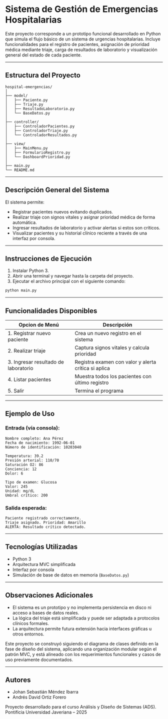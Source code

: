 # Sistema de Gestión de Emergencias Hospitalarias

Este proyecto corresponde a un prototipo funcional desarrollado en Python que simula el flujo básico de un sistema de urgencias hospitalarias. Incluye funcionalidades para el registro de pacientes, asignación de prioridad médica mediante triaje, carga de resultados de laboratorio y visualización general del estado de cada paciente.

---

## Estructura del Proyecto

```
hospital-emergencias/
│
├── model/
│   ├── Paciente.py
│   ├── Triaje.py
│   ├── ResultadoLaboratorio.py
│   └── BaseDatos.py
│
├── controller/
│   ├── ControladorPacientes.py
│   ├── ControladorTriaje.py
│   └── ControladorResultados.py
│
├── view/
│   ├── MainMenu.py
│   ├── FormularioRegistro.py
│   └── DashboardPrioridad.py
│
├── main.py
└── README.md
```

---

## Descripción General del Sistema

El sistema permite:

- Registrar pacientes nuevos evitando duplicados.
- Realizar triaje con signos vitales y asignar prioridad médica de forma automática.
- Ingresar resultados de laboratorio y activar alertas si estos son críticos.
- Visualizar pacientes y su historial clínico reciente a través de una interfaz por consola.

---

## Instrucciones de Ejecución

1. Instalar Python 3.
2. Abrir una terminal y navegar hasta la carpeta del proyecto.
3. Ejecutar el archivo principal con el siguiente comando:

```bash
python main.py
```

---

## Funcionalidades Disponibles

| Opcion de Menú | Descripción |
|----------------|-------------|
| 1. Registrar nuevo paciente | Crea un nuevo registro en el sistema |
| 2. Realizar triaje | Captura signos vitales y calcula prioridad |
| 3. Ingresar resultado de laboratorio | Registra examen con valor y alerta crítica si aplica |
| 4. Listar pacientes | Muestra todos los pacientes con último registro |
| 5. Salir | Termina el programa |

---

## Ejemplo de Uso

### Entrada (vía consola):

```
Nombre completo: Ana Pérez
Fecha de nacimiento: 1992-06-01
Número de identificación: 10203040
```

```
Temperatura: 39.2
Presión arterial: 110/70
Saturación O2: 86
Conciencia: 12
Dolor: 6
```

```
Tipo de examen: Glucosa
Valor: 245
Unidad: mg/dL
Umbral crítico: 200
```

### Salida esperada:

```
Paciente registrado correctamente.
Triaje asignado. Prioridad: Amarillo
ALERTA: Resultado crítico detectado.
```

---

## Tecnologías Utilizadas

- Python 3
- Arquitectura MVC simplificada
- Interfaz por consola
- Simulación de base de datos en memoria (`BaseDatos.py`)

---

## Observaciones Adicionales

- El sistema es un prototipo y no implementa persistencia en disco ni acceso a bases de datos reales.
- La lógica del triaje está simplificada y puede ser adaptada a protocolos clínicos formales.
- La arquitectura permite futura extensión hacia interfaces gráficas u otros entornos.

Este proyecto se construyó siguiendo el diagrama de clases definido en la fase de diseño del sistema, aplicando una organización modular según el patrón MVC, y está alineado con los requerimientos funcionales y casos de uso previamente documentados.

---

## Autores

- Johan Sebastián Méndez Ibarra  
- Andrés David Ortiz Forero  

Proyecto desarrollado para el curso Análisis y Diseño de Sistemas (ADS).  
Pontificia Universidad Javeriana – 2025
